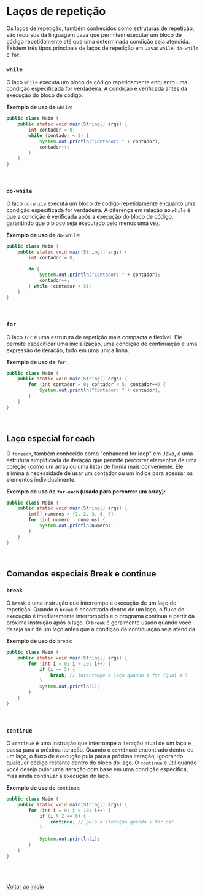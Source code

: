 # Laços de repetição

Os laços de repetição, também conhecidos como estruturas de repetição, são recursos da linguagem Java que permitem executar um bloco de código  repetidamente até que uma determinada condição seja atendida. Existem três tipos principais de laços de repetição em Java: `while`, `do-while` e `for`.

### `while`

O laço `while` executa um bloco de código repetidamente enquanto uma condição especificada for verdadeira. A condição é verificada antes da execução do bloco de código.

**Exemplo de uso de** `while`:

```java
public class Main {
    public static void main(String[] args) {
        int contador = 0;
        while (contador < 5) {
            System.out.println("Contador: " + contador);
            contador++;
        }
    }
}
```

<br>

### `do-while`

O laço `do-while` executa um bloco de código repetidamente enquanto uma condição especificada for verdadeira. A diferença em relação ao `while` é que a condição é verificada após a execução do bloco de código, garantindo que o bloco seja executado pelo menos uma vez.

**Exemplo de uso de** `do-while`:

```java
public class Main {
    public static void main(String[] args) {
        int contador = 0;

        do {
            System.out.println("Contador: " + contador);
            contador++;
        } while (contador < 5);
    }     
}
```

<br>

### `for`

O laço `for` é uma estrutura de repetição mais compacta e flexível. Ele permite especificar uma inicialização, uma condição de continuação e uma expressão de iteração, tudo em uma única linha.

**Exemplo de uso de** `for`:

```java
public class Main {
    public static void main(String[] args) {
        for (int contador = 0; contador < 5; contador++) {
            System.out.println("Contador: " + contador);
        }
    }
}
```

<br>

## Laço especial for each

O `foreach`, também conhecido como "enhanced for loop" em Java, é uma estrutura simplificada de iteração que permite percorrer elementos de uma coleção (como um array ou uma lista) de forma mais conveniente. Ele elimina a necessidade de usar um contador ou um índice para acessar os elementos individualmente.

**Exemplo de uso de `for-each` (usado para percorrer um array):**

```java
public class Main {
    public static void main(String[] args) {
        int[] numeros = {1, 2, 3, 4, 5};
        for (int numero : numeros) {
            System.out.println(numero);
        }
    }
}
```


<br>

## Comandos especiais Break e continue

### `break`

O `break` é uma instrução que interrompe a execução de um laço de repetição. Quando o `break` é encontrado dentro de um laço, o fluxo de execução é imediatamente interrompido e o programa continua a partir da próxima instrução após o  laço. O `break` é geralmente usado quando você deseja sair de um laço antes que a condição de continuação seja atendida. 

**Exemplo de uso do** `break`:

```java
public class Main {
    public static void main(String[] args) {
        for (int i = 0; i < 10; i++) {
            if (i == 5) {
                break; // interrompe o laço quando i for igual a 5
            }
            System.out.println(i);
        }
    }
}
```

<br>

### `continue`

O `continue` é uma instrução que interrompe a iteração atual de um laço e passa para a próxima iteração. Quando o `continue`é encontrado dentro de um laço, o fluxo de execução pula para a próxima iteração, ignorando qualquer código restante dentro do bloco do laço. O `continue` é útil quando você deseja pular uma iteração com base em uma condição específica, mas ainda continuar a execução do laço.

**Exemplo de uso de** `continue`:

```java
public class Main {
    public static void main(String[] args) {
        for (int i = 0; i < 10; i++) {
            if (i % 2 == 0) {
                continue; // pula a iteração quando i for par
            }
            
            System.out.println(i);
        }
    }
}
```

<br>

<br>

[Voltar ao inicio](/README.md)